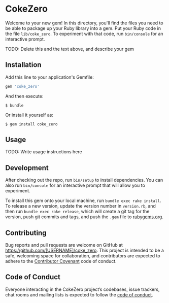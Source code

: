 # CokeZero

Welcome to your new gem! In this directory, you'll find the files you need to be able to package up your Ruby library into a gem. Put your Ruby code in the file `lib/coke_zero`. To experiment with that code, run `bin/console` for an interactive prompt.

TODO: Delete this and the text above, and describe your gem

## Installation

Add this line to your application's Gemfile:

```ruby
gem 'coke_zero'
```

And then execute:

    $ bundle

Or install it yourself as:

    $ gem install coke_zero

## Usage

TODO: Write usage instructions here

## Development

After checking out the repo, run `bin/setup` to install dependencies. You can also run `bin/console` for an interactive prompt that will allow you to experiment.

To install this gem onto your local machine, run `bundle exec rake install`. To release a new version, update the version number in `version.rb`, and then run `bundle exec rake release`, which will create a git tag for the version, push git commits and tags, and push the `.gem` file to [rubygems.org](https://rubygems.org).

## Contributing

Bug reports and pull requests are welcome on GitHub at https://github.com/[USERNAME]/coke_zero. This project is intended to be a safe, welcoming space for collaboration, and contributors are expected to adhere to the [Contributor Covenant](http://contributor-covenant.org) code of conduct.

## Code of Conduct

Everyone interacting in the CokeZero project’s codebases, issue trackers, chat rooms and mailing lists is expected to follow the [code of conduct](https://github.com/[USERNAME]/coke_zero/blob/master/CODE_OF_CONDUCT.md).
